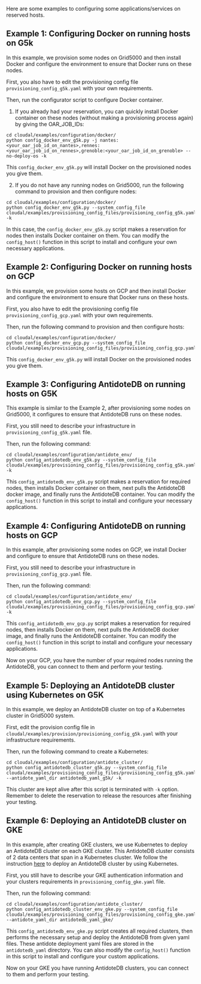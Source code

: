 Here are some examples to configuring some applications/services on reserved hosts.

## Example 1: Configuring Docker on running hosts on G5k
In this example, we provision some nodes on Grid5000 and then install Docker and configure the environment to ensure that Docker runs on these nodes.

First, you also have to edit the provisioning config file `provisioning_config_g5k.yaml` with your own requirements.

Then, run the configurator script to configure Docker container.

1. If you already had your reservation, you can quickly install Docker container on these nodes (without making a provisioning process again) by giving the OAR_JOB_IDs:

```
cd cloudal/examples/configuration/docker/
python config_docker_env_g5k.py -j nantes:<your_oar_job_id_on_nantes>,rennes:<your_oar_job_id_on_rennes>,grenoble:<your_oar_job_id_on_grenoble> --no-deploy-os -k 
```

This `config_docker_env_g5k.py` will install Docker on the provisioned nodes you give them.

2. If you do not have any running nodes on Grid5000, run the following command to provision and then configure nodes:
```
cd cloudal/examples/configuration/docker/
python config_docker_env_g5k.py --system_config_file cloudal/examples/provisioning_config_files/provisioning_config_g5k.yaml -k
```

In this case, the `config_docker_env_g5k.py` script makes a reservation for nodes then installs Docker container on them. You can modify the `config_host()` function in this script to install and configure your own necessary applications.

## Example 2: Configuring Docker on running hosts on GCP
In this example, we provision some hosts on GCP and then install Docker and configure the environment to ensure that Docker runs on these hosts.

First, you also have to edit the provisioning config file `provisioning_config_gcp.yaml` with your own requirements.

Then, run the following command to provision and then configure hosts:

```
cd cloudal/examples/configuration/docker/
python config_docker_env_gcp.py --system_config_file cloudal/examples/provisioning_config_files/provisioning_config_gcp.yaml
```

This `config_docker_env_g5k.py` will install Docker on the provisioned nodes you give them.

## Example 3: Configuring AntidoteDB on running hosts on G5K

This example is similar to the Example 2, after provisioning some nodes on Grid5000, it configures to ensure that AntidoteDB runs on these nodes.

First, you still need to describe your infrastructure in `provisioning_config_g5k.yaml` file.

Then, run the following command:
```
cd cloudal/examples/configuration/antidote_env/
python config_antidotedb_env_g5k.py --system_config_file cloudal/examples/provisioning_config_files/provisioning_config_g5k.yaml -k
```

This `config_antidotedb_env_g5k.py` script makes a reservation for required nodes, then installs Docker container on them, next pulls the AntidoteDB docker image, and finally runs the AntidoteDB container. You can modify the `config_host()` function in this script to install and configure your necessary applications.


## Example 4: Configuring AntidoteDB on running hosts on GCP

In this example, after provisioning some nodes on GCP, we install Docker and configure to ensure that AntidoteDB runs on these nodes.

First, you still need to describe your infrastructure in  `provisioning_config_gcp.yaml` file.

Then, run the following command:
```
cd cloudal/examples/configuration/antidote_env/
python config_antidotedb_env_gcp.py --system_config_file cloudal/examples/provisioning_config_files/provisioning_config_gcp.yaml -k
```

This `config_antidotedb_env_gcp.py` script makes a reservation for required nodes, then installs Docker on them, next pulls the AntidoteDB docker image, and finally runs the AntidoteDB container. You can modify the `config_host()` function in this script to install and configure your necessary applications.

Now on your GCP, you have the number of your required nodes running the AntidoteDB, you can connect to them and perform your testing.

## Example 5: Deploying an AntidoteDB cluster using Kubernetes on G5K

In this example, we deploy an AntidoteDB cluster on top of a Kubernetes cluster in Grid5000 system.

First, edit the provision config file in `cloudal/examples/provision/provisioning_config_g5k.yaml` with your infrastructure requirements.

Then, run the following command to create a Kubernetes:
```
cd cloudal/examples/configuration/antidote_cluster/
python config_antidotedb_cluster_g5k.py --system_config_file cloudal/examples/provisioning_config_files/provisioning_config_g5k.yaml --antidote_yaml_dir antidotedb_yaml_g5k/ -k
```

This cluster are kept alive after this script is terminated with `-k` option. Remember to delete the reservation to release the resources after finishing your testing.

## Example 6: Deploying an AntidoteDB cluster on GKE
In this example, after creating GKE clusters, we use Kubernetes to deploy an AntidoteDB cluster on each GKE cluster. This AntidoteDB cluster consists of 2 data centers that span in a Kubernetes cluster. We follow the instruction [here](https://github.com/AntidoteDB/AntidoteDB-documentation/blob/master/deployment/kubernetes/deployment.md) to deploy an AntidoteDB cluster by using Kubernetes.

First, you still have to describe your GKE authentication information and your clusters requirements in `provisioning_config_gke.yaml` file.

Then, run the following command:
```
cd cloudal/examples/configuration/antidote_cluster/
python config_antidotedb_cluster_env_gke.py --system_config_file cloudal/examples/provisioning_config_files/provisioning_config_gke.yaml --antidote_yaml_dir antidotedb_yaml_gke/
```

This `config_antidotedb_env_gke.py` script creates all required clusters, then performs the necessary setup and deploy the AntidoteDB from given yaml files. These antidote deployment yaml files are stored in the `antidotedb_yaml` directory. You can also modify the `config_host()` function in this script to install and configure your custom applications.

Now on your GKE you have running AntidoteDB clusters, you can connect to them and perform your testing.
